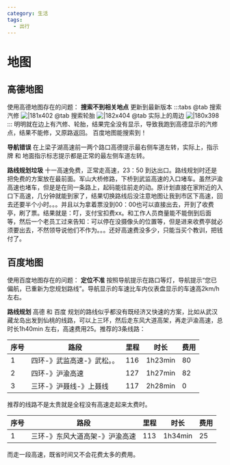 ```yaml
---
category: 生活
tags:
  - 出行
---
```

# 地图

## 高德地图
使用高德地图存在的问题：
**搜索不到相关地点**
更新到最新版本
:::tabs
@tab 搜索汽修
![|181x402](./attachments/地图-2.webp)
@tab 搜索轮胎
![|182x404](./attachments/地图-1.webp)
@tab 实际上的周边
![|180x398](./attachments/地图.webp)
:::
明明就在边上有汽修、轮胎，结果完全没有显示，导致我跑到高德显示的汽修点，结果不能修，又原路返回。
百度地图能搜索到！

**导航错误**
在上梁子湖高速前一两个路口高德提示最右侧车道左转，实际上，指示牌 和 地面指示标志提示都是正常的最左侧车道左转。

**路线规划垃圾**
十一高速免费，正常走高速，23：50 到达出口。路线规划时还是把免费的方案放在最前面。军山大桥修路，下桥到武监高速的入口堵车。虽然沪渝高速也堵车，但是是在同一条路上，起码能往前走的动。原计划直接在家附近的入口下高速，几分钟就能到家了，结果切换路线后没注意地图让我到市区下高速，回去还要半个小时。。。并且以为拿着票没到00：00也可以直接出去，开到了收费亭，刷了票。结果就是：叮，支付宝扣费xx。和工作人员商量能不能倒到后面等，然后一个老员工过来告知：可以停在没摄像头的位置等，但是进来收费亭就必须要出去，不然领导说他们不作为。。。还好高速费没多少，只能当买个教训，把钱付了。


## 百度地图
使用百度地图存在的问题：
**定位不准**
按照导航提示在路口等灯，导航提示“您已偏航，已重新为您规划路线”。导航显示的车速比车内仪表盘显示的车速高2km/h 左右。

**路线规划**
高德 和 百度 规划的路线似乎都没有既经济又快速的方案，比如从武汉藏龙岛出发到仙桃的线路，可以上三环，然后走东风大道高架，再走沪渝高速，总时长1h40min 左右，高速费用25。推荐的3条线路：

| 序号  | 路段             | 里程  | 时长      | 费用  |
| --- | -------------- | --- | ------- | --- |
| 1   | 四环-》武监高速-》武松。。 | 116 | 1h23min | 80  |
| 2   | 四环-》沪渝高速       | 127 | 1h27min | 82  |
| 3   | 三环-》沪聂线-》上聂线   | 117 | 2h28min | 0   |

推荐的线路不是太贵就是全程没有高速走起来太费时。

| 序号  | 路段               | 里程  | 时长      | 费用  |
| --- | ---------------- | --- | ------- | --- |
| 1   | 三环-》东风大道高架-》沪渝高速 | 113 | 1h34min | 25  |

而走一段高速，既省时间又不会花费太多的费用。

